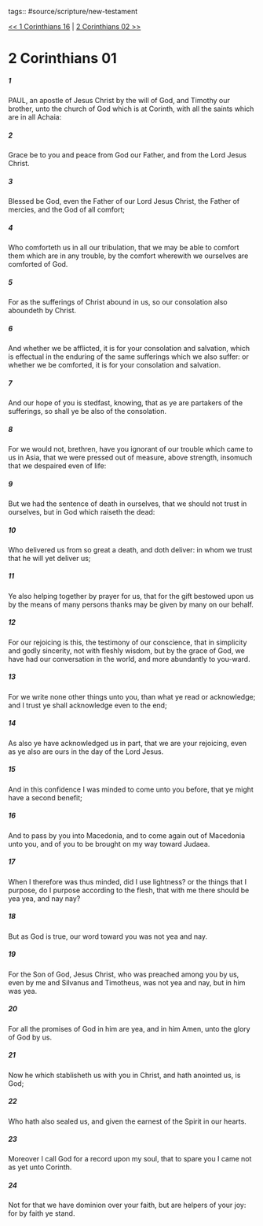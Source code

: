tags:: #source/scripture/new-testament

[<< 1 Corinthians 16](new-testament/07_1_Corinthians/1_Corinthians_16.md) | [2 Corinthians 02 >>](new-testament/08_2_Corinthians/2_Corinthians_02.md)

# 2 Corinthians 01

##### 1

PAUL, an apostle of Jesus Christ by the will of God, and Timothy our brother, unto the church of God which is at Corinth, with all the saints which are in all Achaia:

##### 2

Grace be to you and peace from God our Father, and from the Lord Jesus Christ.

##### 3

Blessed be God, even the Father of our Lord Jesus Christ, the Father of mercies, and the God of all comfort;

##### 4

Who comforteth us in all our tribulation, that we may be able to comfort them which are in any trouble, by the comfort wherewith we ourselves are comforted of God.

##### 5

For as the sufferings of Christ abound in us, so our consolation also aboundeth by Christ.

##### 6

And whether we be afflicted, it is for your consolation and salvation, which is effectual in the enduring of the same sufferings which we also suffer: or whether we be comforted, it is for your consolation and salvation.

##### 7

And our hope of you is stedfast, knowing, that as ye are partakers of the sufferings, so shall ye be also of the consolation.

##### 8

For we would not, brethren, have you ignorant of our trouble which came to us in Asia, that we were pressed out of measure, above strength, insomuch that we despaired even of life:

##### 9

But we had the sentence of death in ourselves, that we should not trust in ourselves, but in God which raiseth the dead:

##### 10

Who delivered us from so great a death, and doth deliver: in whom we trust that he will yet deliver us;

##### 11

Ye also helping together by prayer for us, that for the gift bestowed upon us by the means of many persons thanks may be given by many on our behalf.

##### 12

For our rejoicing is this, the testimony of our conscience, that in simplicity and godly sincerity, not with fleshly wisdom, but by the grace of God, we have had our conversation in the world, and more abundantly to you-ward.

##### 13

For we write none other things unto you, than what ye read or acknowledge; and I trust ye shall acknowledge even to the end;

##### 14

As also ye have acknowledged us in part, that we are your rejoicing, even as ye also are ours in the day of the Lord Jesus.

##### 15

And in this confidence I was minded to come unto you before, that ye might have a second benefit;

##### 16

And to pass by you into Macedonia, and to come again out of Macedonia unto you, and of you to be brought on my way toward Judaea.

##### 17

When I therefore was thus minded, did I use lightness? or the things that I purpose, do I purpose according to the flesh, that with me there should be yea yea, and nay nay?

##### 18

But as God is true, our word toward you was not yea and nay.

##### 19

For the Son of God, Jesus Christ, who was preached among you by us, even by me and Silvanus and Timotheus, was not yea and nay, but in him was yea.

##### 20

For all the promises of God in him are yea, and in him Amen, unto the glory of God by us.

##### 21

Now he which stablisheth us with you in Christ, and hath anointed us, is God;

##### 22

Who hath also sealed us, and given the earnest of the Spirit in our hearts.

##### 23

Moreover I call God for a record upon my soul, that to spare you I came not as yet unto Corinth.

##### 24

Not for that we have dominion over your faith, but are helpers of your joy: for by faith ye stand.
